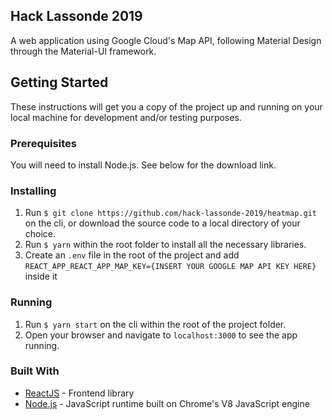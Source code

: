 ## Hack Lassonde 2019
A web application using Google Cloud's Map API, following Material Design through the Material-UI framework.

## Getting Started
These instructions will get you a copy of the project up and running on your local machine for development and/or testing purposes.

### Prerequisites
You will need to install Node.js. See below for the download link.

### Installing
1. Run ```$ git clone https://github.com/hack-lassonde-2019/heatmap.git``` on the cli, or download the source code to a local directory of your choice.
2. Run ```$ yarn``` within the root folder to install all the necessary libraries.
3. Create an ```.env``` file in the root of the project and add ```REACT_APP_REACT_APP_MAP_KEY={INSERT YOUR GOOGLE MAP API KEY HERE}``` inside it 

### Running
1. Run ```$ yarn start``` on the cli within the root of the project folder.
2. Open your browser and navigate to ```localhost:3000``` to see the app running.

### Built With
* [ReactJS](https://reactjs.org/) - Frontend library
* [Node.js](https://nodejs.org/en/) - JavaScript runtime built on Chrome's V8 JavaScript engine
